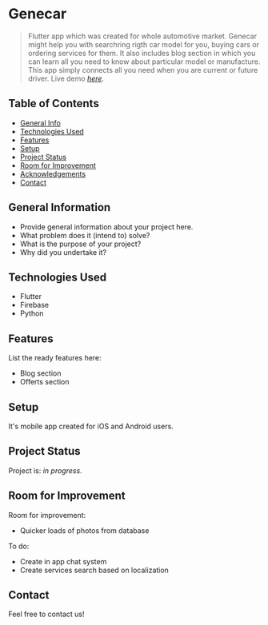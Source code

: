 # Genecar
> Flutter app which was created for whole automotive market. Genecar might help you with searchring rigth car model for you, buying cars or ordering services for them. It also includes blog section in which you can learn all you need to know about particular model or manufacture. This app simply connects all you need when you are current or future driver. 
> Live demo [_here_](https://www.example.com). <!-- If you have the project hosted somewhere, include the link here. -->

## Table of Contents
* [General Info](#general-information)
* [Technologies Used](#technologies-used)
* [Features](#features)
* [Setup](#setup)
* [Project Status](#project-status)
* [Room for Improvement](#room-for-improvement)
* [Acknowledgements](#acknowledgements)
* [Contact](#contact)
<!-- * [License](#license) -->


## General Information
- Provide general information about your project here.
- What problem does it (intend to) solve?
- What is the purpose of your project?
- Why did you undertake it?
<!-- You don't have to answer all the questions - just the ones relevant to your project. -->


## Technologies Used
- Flutter
- Firebase
- Python


## Features
List the ready features here:
- Blog section
- Offerts section




## Setup
It's mobile app created for iOS and Android users.




## Project Status
Project is: _in progress_.


## Room for Improvement

Room for improvement:
- Quicker loads of photos from database

To do:
- Create in app chat system
- Create services search based on localization



## Contact
Feel free to contact us! 


<!-- ## License -->
<!-- ALL RIGHTS RESERVED-->



